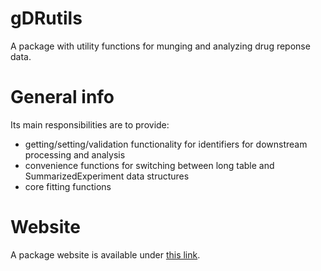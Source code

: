 # gDRutils
A package with utility functions for munging and analyzing drug reponse data.

# General info
Its main responsibilities are to provide:
- getting/setting/validation functionality for identifiers for downstream processing and analysis
- convenience functions for switching between long table and SummarizedExperiment data structures
- core fitting functions

# Website
A package website is available under [this link](https://gdrplatform.github.io/gDRutils/).
